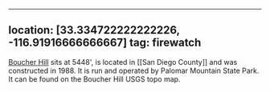 
---
location: [33.334722222222226, -116.91916666666667]
tag: firewatch
---

[Boucher Hill](http://www.peakbagging.com/CALookoutPhotos/BoucherHill.html) sits at 5448', is located in [[San Diego County]] and was constructed in 1988. It is run and operated by Palomar Mountain State Park. It can be found on the Boucher Hill USGS topo map.

